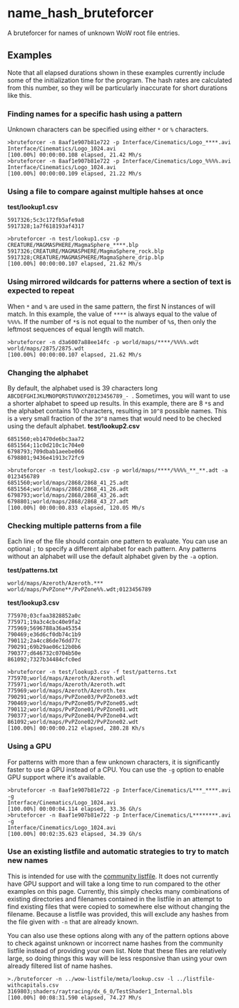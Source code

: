 # name_hash_bruteforcer
A bruteforcer for names of unknown WoW root file entries.

## Examples
Note that all elapsed durations shown in these examples currently include some of the initialization time for the program. The hash rates are calculated from this number, so they will be particularly inaccurate for short durations like this.

### Finding names for a specific hash using a pattern
Unknown characters can be specified using either `*` or `%` characters.
```
>bruteforcer -n 8aaf1e907b81e722 -p Interface/Cinematics/Logo_****.avi
Interface/Cinematics/Logo_1024.avi
[100.00%] 00:00:00.108 elapsed, 21.42 Mh/s
>bruteforcer -n 8aaf1e907b81e722 -p Interface/Cinematics/Logo_%%%%.avi
Interface/Cinematics/Logo_1024.avi
[100.00%] 00:00:00.109 elapsed, 21.22 Mh/s
```

### Using a file to compare against multiple hahses at once
**test/lookup1.csv**
```
5917326;5c3c172fb5afe9a8
5917328;1a7f618193af4317
```
```
>bruteforcer -n test/lookup1.csv -p CREATURE/MAGMASPHERE/MagmaSphere_****.blp
5917326;CREATURE/MAGMASPHERE/MagmaSphere_rock.blp
5917328;CREATURE/MAGMASPHERE/MagmaSphere_drip.blp
[100.00%] 00:00:00.107 elapsed, 21.62 Mh/s
```

### Using mirrored wildcards for patterns where a section of text is expected to repeat
When `*` and `%` are used in the same pattern, the first N instances of will match. In this example, the value of `****` is always equal to the value of `%%%%`. If the number of `*`s is not equal to the number of `%`s, then only the leftmost sequences of equal length will match.
```
>bruteforcer -n d3a6007a88ee14fc -p world/maps/****/%%%%.wdt
world/maps/2875/2875.wdt
[100.00%] 00:00:00.107 elapsed, 21.62 Mh/s
```

### Changing the alphabet
By default, the alphabet used is 39 characters long `ABCDEFGHIJKLMNOPQRSTUVWXYZ0123456789_- `. Sometimes, you will want to use a shorter alphabet to speed up results. In this example, there are 8 `*`s and the alphabet contains 10 characters, resulting in `10^8` possible names. This is a very small fraction of the `39^8` names that would need to be checked using the default alphabet.
**test/lookup2.csv**
```
6851560;eb1470de6bc3aa72
6851564;11c0d210c1c704e0
6798793;709dbab1aeebe066
6798801;9436e41913c72fc9
```
```
>bruteforcer -n test/lookup2.csv -p world/maps/****/%%%%_**_**.adt -a 0123456789
6851560;world/maps/2868/2868_41_25.adt
6851564;world/maps/2868/2868_41_26.adt
6798793;world/maps/2868/2868_43_26.adt
6798801;world/maps/2868/2868_43_27.adt
[100.00%] 00:00:00.833 elapsed, 120.05 Mh/s
```

### Checking multiple patterns from a file
Each line of the file should contain one pattern to evaluate. You can use an optional `;` to specify a different alphabet for each pattern. Any patterns without an alphabet will use the default alphabet given by the `-a` option.

**test/patterns.txt**
```
world/maps/Azeroth/Azeroth.***
world/maps/PvPZone**/PvPZone%%.wdt;0123456789
```
**test/lookup3.csv**
```
775970;03cfaa3828852a0c
775971;19a3c4cbc40e9fa2
775969;5696788a36a45354
790469;e36d6cf0db74c1b9
790112;2a4cc86de76dd77c
790291;69b29ae06c12b0b6
790377;d646732c0704b50e
861092;7327b34484cfc0ed
```
```
>bruteforcer -n test/lookup3.csv -f test/patterns.txt
775970;world/maps/Azeroth/Azeroth.wdl
775971;world/maps/Azeroth/Azeroth.wdt
775969;world/maps/Azeroth/Azeroth.tex
790291;world/maps/PvPZone03/PvPZone03.wdt
790469;world/maps/PvPZone05/PvPZone05.wdt
790112;world/maps/PvPZone01/PvPZone01.wdt
790377;world/maps/PvPZone04/PvPZone04.wdt
861092;world/maps/PvPZone02/PvPZone02.wdt
[100.00%] 00:00:00.212 elapsed, 280.28 Kh/s
```

### Using a GPU
For patterns with more than a few unknown characters, it is significantly faster to use a GPU instead of a CPU. You can use the `-g` option to enable GPU support where it's available.
```
>bruteforcer -n 8aaf1e907b81e722 -p Interface/Cinematics/L***_****.avi -g
Interface/Cinematics/Logo_1024.avi
[100.00%] 00:00:04.114 elapsed, 33.36 Gh/s
>bruteforcer -n 8aaf1e907b81e722 -p Interface/Cinematics/L********.avi -g
Interface/Cinematics/Logo_1024.avi
[100.00%] 00:02:35.623 elapsed, 34.39 Gh/s
```

### Use an existing listfile and automatic strategies to try to match new names
This is intended for use with the [community listfile](https://github.com/wowdev/wow-listfile). It does not currently have GPU support and will take a long time to run compared to the other examples on this page. Currently, this simply checks many combinations of existing directories and filenames contained in the listfile in an attempt to find existing files that were copied to somewhere else without changing the filename. Because a listfile was provided, this will exclude any hashes from the file given with `-n` that are already known.

You can also use these options along with any of the pattern options above to check against unknown or incorrect name hashes from the community listfile instead of providing your own list. Note that these files are relatively large, so doing things this way will be less responsive than using your own already filtered list of name hashes.
```
>./bruteforcer -n ../wow-listfile/meta/lookup.csv -l ../listfile-withcapitals.csv
3169803;shaders/raytracing/dx_6_0/TestShader1_Internal.bls
[100.00%] 00:08:31.590 elapsed, 74.27 Mh/s
```
